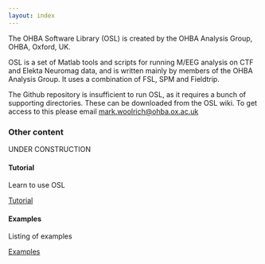 ```yaml
---
layout: index
---
```


The OHBA Software Library (OSL) is created by the OHBA Analysis Group, OHBA, Oxford, UK.

OSL is a set of Matlab tools and scripts for running M/EEG analysis on CTF and Elekta Neuromag data, and is written mainly by members of the OHBA Analysis Group. It uses a combination of FSL, SPM and Fieldtrip.

The Github repository is insufficient to run OSL, as it requires a bunch of supporting directories. These can be downloaded from the OSL wiki. To get access to this please email [mark.woolrich@ohba.ox.ac.uk](mailto:mark.woolrich@ohba.ox.ac.uk)

### Other content

UNDER CONSTRUCTION

#### Tutorial

Learn to use OSL

[Tutorial](Tutorial)

#### Examples

Listing of examples

[Examples](Examples)

<!-- ### Tables

| head1        | head two          | three |
|:-------------|:------------------|:------|
| ok           | good swedish fish | nice  |
| out of stock | good and plenty   | nice  |
| ok           | good `oreos`      | hmm   |
| ok           | good `zoute` drop | yumm  |

### Small image

![](https://assets-cdn.github.com/images/icons/emoji/octocat.png)

### Large image

![](https://guides.github.com/activities/hello-world/branching.png)

### Code

```matlab
x = f(x)
``` -->
